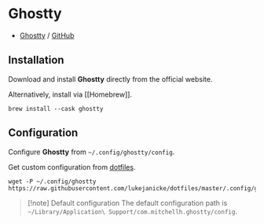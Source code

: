 # Ghostty

- [Ghostty](https://ghostty.org) / [GitHub](https://github.com/ghostty-org/ghostty)

## Installation

Download and install **Ghostty** directly from the official website.

Alternatively, install via [[Homebrew]].

```shell
brew install --cask ghostty
```

## Configuration

Configure **Ghostty** from `~/.config/ghostty/config`.

Get custom configuration from [dotfiles](https://github.com/lukejanicke/dotfiles).

```shell
wget -P ~/.config/ghostty https://raw.githubusercontent.com/lukejanicke/dotfiles/master/.config/ghostty/config
```

> [!note] Default configuration
> The default configuration path is `~/Library/Application\ Support/com.mitchellh.ghostty/config`.
